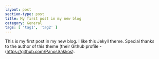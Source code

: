 ```yaml
---
layout: post
section-type: post
title: My first post in my new blog
category: General
tags: [ 'tag1', 'tag2' ]
---
```


This is my first post in my new blog. I like this Jekyll theme. Special thanks to the author of this theme (their Github profile - (<https://github.com/PanosSakkos>).
